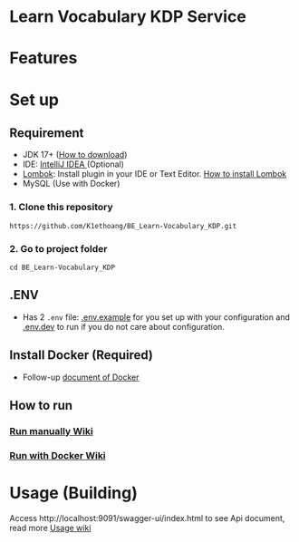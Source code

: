 # Learn Vocabulary KDP Service

# Features

# Set up
## Requirement
- JDK 17+ ([How to download](https://www.geeksforgeeks.org/download-and-install-java-development-kit-jdk-on-windows-mac-and-linux/))
- IDE: [IntelliJ IDEA
  ](https://www.jetbrains.com/idea/) (Optional)
- [Lombok](https://projectlombok.org/): Install plugin in your IDE or Text Editor. [How to install Lombok](https://www.google.com/search?q=how+to+install+lombok)
- MySQL (Use with Docker)
### 1. Clone this repository
```git
https://github.com/K1ethoang/BE_Learn-Vocabulary_KDP.git
```
### 2. Go to project folder
```git
cd BE_Learn-Vocabulary_KDP
```
## .ENV
- Has 2 `.env` file: [.env.example](.env.example) for you set up with your configuration and [.env.dev](.env.dev) to run if you do not care about configuration.

## Install Docker (Required)
- Follow-up [document of Docker](https://docs.docker.com/compose/install/)

## How to run

### [Run manually Wiki](https://github.com/K1ethoang/BE_Learn-Vocabulary_KDP/wiki/Run-manually)

### [Run with Docker Wiki](https://github.com/K1ethoang/BE_Learn-Vocabulary_KDP/wiki/Run-with-Docker)

# Usage (Building)
Access http://localhost:9091/swagger-ui/index.html to see Api document, read more [Usage wiki]()
